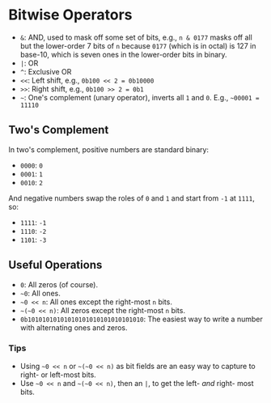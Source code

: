 # Bitwise Operators

- `&`: AND, used to mask off some set of bits, e.g., `n & 0177` masks off all but the lower-order 7 bits of `n` because `0177` (which is in octal) is 127 in base-10, which is seven ones in the lower-order bits in binary.
- `|`: OR
- `^`: Exclusive OR
- `<<`: Left shift, e.g., `0b100 << 2 = 0b10000`
- `>>`: Right shift, e.g., `0b100 >> 2 = 0b1`
- `~`: One's complement (unary operator), inverts all `1` and `0`. E.g., `~00001 = 11110`

## Two's Complement

In two's complement, positive numbers are standard binary:

- `0000`: `0`
- `0001`: `1`
- `0010`: `2`

And negative numbers swap the roles of `0` and `1` and start from `-1` at `1111`, so:

- `1111`: `-1`
- `1110`: `-2`
- `1101`: `-3`

## Useful Operations

- `0`: All zeros (of course).
- `~0`: All ones.
- `~0 << n`: All ones except the right-most `n` bits.
- `~(~0 << n)`: All zeros except the right-most `n` bits.
- `0b10101010101010101010101010101010`: The easiest way to write a number with alternating ones and zeros.

### Tips

- Using `~0 << n` or `~(~0 << n)` as bit fields are an easy way to capture to right- or left-most bits.
- Use `~0 << n` and `~(~0 << n)`, then an `|`, to get the left- *and* right- most bits.
